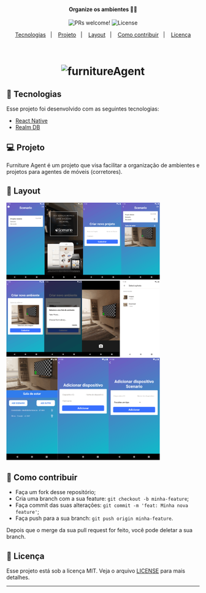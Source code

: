 <h4 align="center">
 <b>Organize os ambientes</b> 🦸‍♂️
</h4>

<p align="center">
 <img src="https://img.shields.io/static/v1?label=PRs&message=welcome&color=7159c1&labelColor=000000" alt="PRs welcome!" />

  <img alt="License" src="https://img.shields.io/static/v1?label=license&message=MIT&color=7159c1&labelColor=000000">
</p>

<p align="center">
  <a href="#rocket-tecnologias">Tecnologias</a>&nbsp;&nbsp;&nbsp;|&nbsp;&nbsp;&nbsp;
  <a href="#-projeto">Projeto</a>&nbsp;&nbsp;&nbsp;|&nbsp;&nbsp;&nbsp;
  <a href="#-layout">Layout</a>&nbsp;&nbsp;&nbsp;|&nbsp;&nbsp;&nbsp;
  <a href="#-como-contribuir">Como contribuir</a>&nbsp;&nbsp;&nbsp;|&nbsp;&nbsp;&nbsp;
  <a href="#memo-licença">Licença</a>
</p>

<br>

<h1 align="center">
    <img alt="furnitureAgent" title="#furniture agent" src="./github/Screenshot-mains.png" width="700px" />
</h1>

## :rocket: Tecnologias

Esse projeto foi desenvolvido com as seguintes tecnologias:

- [React Native](https://facebook.github.io/react-native/)
- [Realm DB](https://realm.io/products/realm-database/)

## 💻 Projeto

Furniture Agent é um projeto que visa facilitar a organização de ambientes e projetos para agentes de móveis (corretores).

## 🔖 Layout

<img alt="furnitureAgent" src="./github/screenshots1.png" width="400px" />
<img alt="furnitureAgent" src="./github/screenshots2.png" width="400px" />
<img alt="furnitureAgent" src="./github/screenshots3.png" width="400px" />

## 🤔 Como contribuir

- Faça um fork desse repositório;
- Cria uma branch com a sua feature: `git checkout -b minha-feature`;
- Faça commit das suas alterações: `git commit -m 'feat: Minha nova feature'`;
- Faça push para a sua branch: `git push origin minha-feature`.

Depois que o merge da sua pull request for feito, você pode deletar a sua branch.

## :memo: Licença

Esse projeto está sob a licença MIT. Veja o arquivo [LICENSE](LICENSE.md) para mais detalhes.

---
